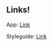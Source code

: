 ## Links!
App: [Link](https://kugimiya.github.io/react-styleguidist-demo)

Styleguide: [Link](https://kugimiya.github.io/react-styleguidist-demo/styleguide/index.html)

